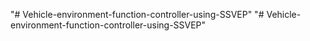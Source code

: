 "# Vehicle-environment-function-controller-using-SSVEP" 
"# Vehicle-environment-function-controller-using-SSVEP" 

